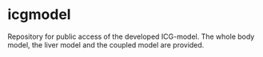 # icgmodel
Repository for public access of the developed ICG-model. The whole body model, the liver model and the coupled model are provided.
